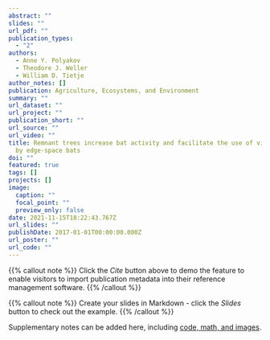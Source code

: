 ```yaml
---
abstract: ""
slides: ""
url_pdf: ""
publication_types:
  - "2"
authors:
  - Anne Y. Polyakov
  - Theodore J. Weller
  - William D. Tietje
author_notes: []
publication: Agriculture, Ecosystems, and Environment
summary: ""
url_dataset: ""
url_project: ""
publication_short: ""
url_source: ""
url_video: ""
title: Remnant trees increase bat activity and facilitate the use of vineyards
  by edge-space bats
doi: ""
featured: true
tags: []
projects: []
image:
  caption: ""
  focal_point: ""
  preview_only: false
date: 2021-11-15T18:22:43.767Z
url_slides: ""
publishDate: 2017-01-01T00:00:00.000Z
url_poster: ""
url_code: ""
---
```


{{% callout note %}}
Click the *Cite* button above to demo the feature to enable visitors to import publication metadata into their reference management software.
{{% /callout %}}

{{% callout note %}}
Create your slides in Markdown - click the *Slides* button to check out the example.
{{% /callout %}}

Supplementary notes can be added here, including [code, math, and images](https://wowchemy.com/docs/writing-markdown-latex/).
